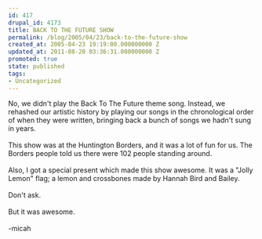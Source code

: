 ```yaml
---
id: 417
drupal_id: 4173
title: BACK TO THE FUTURE SHOW
permalink: /blog/2005/04/23/back-to-the-future-show
created_at: 2005-04-23 19:19:00.000000000 Z
updated_at: 2011-08-20 03:36:31.000000000 Z
promoted: true
state: published
tags:
- Uncategorized
---
```

No, we didn't play the Back To The Future theme song. Instead, we rehashed our artistic history by playing our songs in the chronological order of when they were written, bringing back a bunch of songs we hadn't sung in years.<br /><br />This show was at the Huntington Borders, and it was a lot of fun for us. The Borders people told us there were 102 people standing around.<br /><br />Also, I got a special present which made this show awesome. It was a "Jolly Lemon" flag; a lemon and crossbones made by Hannah Bird and Bailey.<br /><br />Don't ask.<br /><br />But it was awesome.<br /><br />-micah
